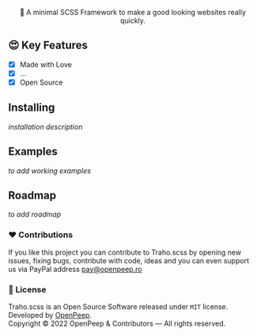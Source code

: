<p align="center">🎨 A minimal SCSS Framework to make a good looking websites really quickly.</p>

## 😍 Key Features
- [x] Made with Love
- [x] ...
- [x] Open Source

## Installing
_installation description_

## Examples
_to add working examples_

## Roadmap
_to add roadmap_

### ❤ Contributions
If you like this project you can contribute to Traho.scss by opening new issues, fixing bugs, contribute with code, ideas and you can even support us via PayPal address pay@openpeep.ro

### 🎩 License
Traho.scss is an Open Source Software released under `MIT` license. Developed by [OpenPeep](https://github.com/openpeep).<br>
Copyright &copy; 2022 OpenPeep & Contributors &mdash; All rights reserved.
